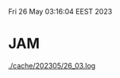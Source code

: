 Fri 26 May 03:16:04 EEST 2023
# JAM
<a href='./cache/202305/26_03.log'>./cache/202305/26_03.log</a>
